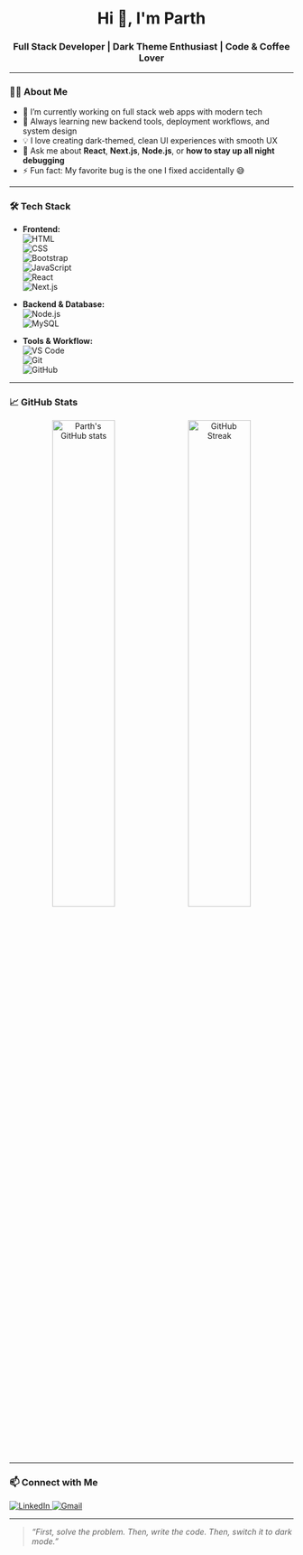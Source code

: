 <h1 align="center">Hi 👋, I'm Parth</h1>
<h3 align="center">Full Stack Developer | Dark Theme Enthusiast | Code & Coffee Lover</h3>

---

### 👨‍💻 About Me

- 🔭 I’m currently working on full stack web apps with modern tech  
- 🌱 Always learning new backend tools, deployment workflows, and system design  
- 💡 I love creating dark-themed, clean UI experiences with smooth UX  
- 💬 Ask me about **React**, **Next.js**, **Node.js**, or **how to stay up all night debugging**  
- ⚡ Fun fact: My favorite bug is the one I fixed accidentally 😅

---

### 🛠️ Tech Stack

- **Frontend:**  
  ![HTML](https://img.shields.io/badge/-HTML5-E34F26?style=flat&logo=html5&logoColor=fff)  
  ![CSS](https://img.shields.io/badge/-CSS3-1572B6?style=flat&logo=css3)  
  ![Bootstrap](https://img.shields.io/badge/-Bootstrap-563D7C?style=flat&logo=bootstrap)  
  ![JavaScript](https://img.shields.io/badge/-JavaScript-F7DF1E?style=flat&logo=javascript&logoColor=000)  
  ![React](https://img.shields.io/badge/-React-20232A?style=flat&logo=react)  
  ![Next.js](https://img.shields.io/badge/-Next.js-000?style=flat&logo=next.js)

- **Backend & Database:**  
  ![Node.js](https://img.shields.io/badge/-Node.js-339933?style=flat&logo=nodedotjs&logoColor=fff)  
  ![MySQL](https://img.shields.io/badge/-MySQL-4479A1?style=flat&logo=mysql&logoColor=fff)

- **Tools & Workflow:**  
  ![VS Code](https://img.shields.io/badge/-VSCode-007ACC?style=flat&logo=visual-studio-code)  
  ![Git](https://img.shields.io/badge/-Git-F05032?style=flat&logo=git&logoColor=fff)  
  ![GitHub](https://img.shields.io/badge/-GitHub-181717?style=flat&logo=github)

---

### 📈 GitHub Stats

<p align="center">
  <img src="https://github-readme-stats.vercel.app/api?username=DevParth25&show_icons=true&theme=tokyonight" alt="Parth's GitHub stats" width="47%" />
  <img src="https://github-readme-streak-stats.herokuapp.com/?user=DevParth25&theme=tokyonight" alt="GitHub Streak" width="47%" />
</p>

---

### 📫 Connect with Me

<p align="left">
  <a href="https://www.linkedin.com/in/your-link" target="_blank">
    <img alt="LinkedIn" src="https://img.shields.io/badge/-LinkedIn-blue?style=flat&logo=linkedin" />
  </a>
  <a href="mailto:your-email@gmail.com">
    <img alt="Gmail" src="https://img.shields.io/badge/-Gmail-D14836?style=flat&logo=gmail&logoColor=white" />
  </a>
  <!-- Optional: Add portfolio -->
  <!-- <a href="https://your-portfolio.com" target="_blank">
    <img alt="Portfolio" src="https://img.shields.io/badge/-Portfolio-000?style=flat&logo=vercel&logoColor=white" />
  </a> -->
</p>

---

> *“First, solve the problem. Then, write the code. Then, switch it to dark mode.”*
